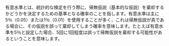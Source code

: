 有意水準とは、統計的な検定を行う際に、帰無仮説（基本的な仮説）を棄却するかどうかを決定するための基準となる確率のことを指します。有意水準は主に5％（0.05）または1％（0.01）を使用することが多く、これは帰無仮説が真である場合に、その仮説を誤って棄却してしまう確率を意味します。たとえば有意水準を5％と設定した場合、5回に1回程度は誤って帰無仮説を棄却する可能性があるということを意味します。